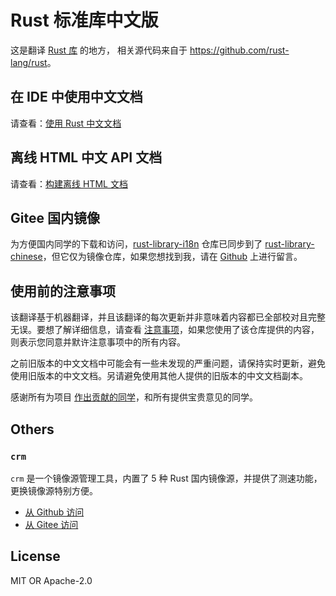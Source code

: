 # Rust 标准库中文版


这是翻译 [Rust 库](https://github.com/rust-lang/rust/tree/master/library) 的地方， 相关源代码来自于 <https://github.com/rust-lang/rust>。



## 在 IDE 中使用中文文档

请查看：[使用 Rust 中文文档](./docs/Install.md)




## 离线 HTML 中文 API 文档

请查看：[构建离线 HTML 文档](./docs/BuildHtml.md)



## Gitee 国内镜像

为方便国内同学的下载和访问，[rust-library-i18n](https://github.com/wtklbm/rust-library-i18n) 仓库已同步到了 [rust-library-chinese](https://gitee.com/wtklbm/rust-library-chinese)，但它仅为镜像仓库，如果您想找到我，请在 [Github](https://github.com/wtklbm) 上进行留言。




## 使用前的注意事项

该翻译基于机器翻译，并且该翻译的每次更新并非意味着内容都已全部校对且完整无误。要想了解详细信息，请查看 [注意事项](./docs/NOTE.md)，如果您使用了该仓库提供的内容，则表示您同意并默许注意事项中的所有内容。

之前旧版本的中文文档中可能会有一些未发现的严重问题，请保持实时更新，避免使用旧版本的中文文档。另请避免使用其他人提供的旧版本的中文文档副本。

感谢所有为项目 [作出贡献的同学](https://github.com/wtklbm/rust-library-i18n/graphs/contributors)，和所有提供宝贵意见的同学。



## Others

### `crm`

`crm` 是一个镜像源管理工具，内置了 5 种 Rust 国内镜像源，并提供了测速功能，更换镜像源特别方便。

- [从 Github 访问](https://github.com/wtklbm/crm)
- [从 Gitee 访问](https://gitee.com/wtklbm/crm)




## License

MIT OR Apache-2.0

